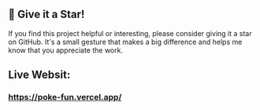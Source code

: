 

## 🌟 Give it a Star!

If you find this project helpful or interesting, please consider giving it a star on GitHub. It's a small gesture that makes a big difference and helps me know that you appreciate the work.


## Live Websit:
### https://poke-fun.vercel.app/
